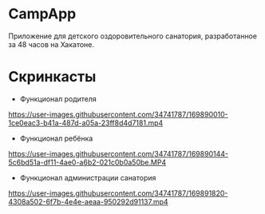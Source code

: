 # CampApp
Приложение для детского оздоровительного санатория, разработанное за 48 часов на Хакатоне.

# Скринкасты


* Функционал родителя

https://user-images.githubusercontent.com/34741787/169890010-1ce0eac3-b41a-487d-a05a-23ff8d4d7181.mp4


* Функционал ребёнка

https://user-images.githubusercontent.com/34741787/169890144-5c6bd51a-df11-4ae0-a6b2-021c0b0a50be.MP4


* Функционал администрации санатория

https://user-images.githubusercontent.com/34741787/169891820-4308a502-6f7b-4e4e-aeaa-950292d91137.mp4

